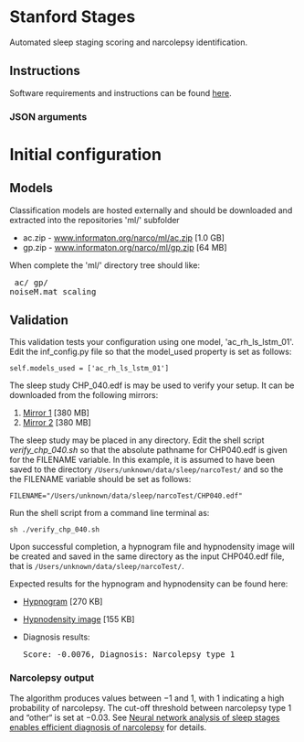 # Stanford Stages

Automated sleep staging scoring and narcolepsy identification.

## Instructions

Software requirements and instructions can be found [here](
https://docs.google.com/document/d/e/2PACX-1vTvin7Gdn7FN9-2NbAQKgnApR6F73en46cTFYosxCMlgFgp3pMqSJgDthaCghrfAGIZ_BoKThb4bHtt/pub).

### JSON arguments

# Initial configuration

## Models

Classification models are hosted externally and should be downloaded and extracted into the repositories 'ml/' subfolder

* ac.zip - www.informaton.org/narco/ml/ac.zip [1.0 GB]
* gp.zip - www.informaton.org/narco/ml/gp.zip  [64 MB]

When complete the 'ml/' directory tree should like:<pre>
ac/
gp/
noiseM.mat
scaling</pre>

## Validation

This validation tests your configuration using one model, 'ac_rh_ls_lstm_01'.
Edit the inf_config.py file so that the model_used property is set as follows:

<pre><code>self.models_used = ['ac_rh_ls_lstm_01']</code></pre>

The sleep study CHP_040.edf is may be used to verify your setup.  It can be downloaded from the following mirrors:

1. [Mirror 1](https://stanfordmedicine.box.com/shared/static/0lvvyaprzinzz7dult87t7hr96s2dnqq.edf) [380 MB]
2. [Mirror 2](https://www.informaton.org/narco/ml/validation/CHP_040.edf) [380 MB]

The sleep study may be placed in any directory.  Edit the shell script <i>verify_chp_040.sh</i> so that the
absolute pathname for CHP040.edf is given for the FILENAME variable.  In this example, it is assumed to have been saved
to the directory `/Users/unknown/data/sleep/narcoTest/` and so the the FILENAME variable should be set as follows:

<pre><code>FILENAME="/Users/unknown/data/sleep/narcoTest/CHP040.edf"</code></pre>

Run the shell script from a command line terminal as:

<pre><code>sh ./verify_chp_040.sh</code></pre>

Upon successful completion, a hypnogram file and hypnodensity image will be created
and saved in the same directory as the input CHP040.edf file, that is `/Users/unknown/data/sleep/narcoTest/`.

Expected results for the hypnogram and hypnodensity can be found here:

* [Hypnogram](https://www.informaton.org/narco/ml/validation/CHP_040.hypnogram) [270 KB]

* [Hypnodensity image](https://www.informaton.org/narco/ml/validation/CHP_040.hypnodensity.png) [155 KB]

* Diagnosis results:

  <pre>Score: -0.0076, Diagnosis: Narcolepsy type 1</pre>

### Narcolepsy output

The algorithm produces values between −1 and 1, with 1 indicating a high probability of narcolepsy. The cut-off threshold between narcolepsy type 1 and “other“ is set at −0.03.  See [Neural network analysis of sleep stages enables efficient diagnosis of narcolepsy](https://www.nature.com/articles/s41467-018-07229-3) for details.  
